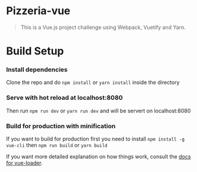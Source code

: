 # Pizzeria-vue

>  This is a Vue.js project challenge using Webpack, Vuetify and Yarn.

# Build Setup


### Install dependencies
Clone the repo and do ```npm install``` or ```yarn install``` inside the directory

### Serve with hot reload at localhost:8080
Then run ```npm run dev``` or ```yarn run dev``` and will be servert on localhost:8080

### Build for production with minification
If you want to build for production first you need to install ```npm install -g vue-cli``` then ```npm run build``` or ```yarn build```


If you want more detailed explanation on how things work, consult the [docs for vue-loader](http://vuejs.github.io/vue-loader).
